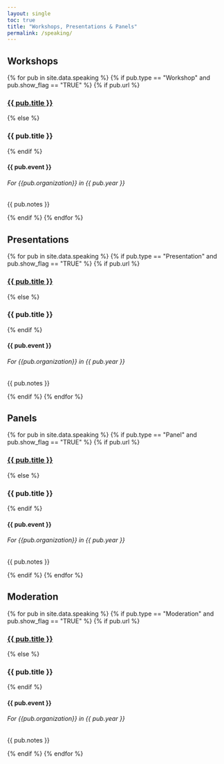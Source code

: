```yaml
---
layout: single
toc: true
title: "Workshops, Presentations & Panels"
permalink: /speaking/
---
```


## Workshops

<div class="activities">
{% for pub in site.data.speaking %}
    {% if pub.type == "Workshop" and pub.show_flag == "TRUE" %}
        {% if pub.url %}
            <h3><a href="{{ pub.url }}">{{ pub.title }}</a></h3>
        {% else %}
            <h3>{{ pub.title }}</h3>
        {% endif %}
        <h4>{{ pub.event }}</h4>
        <h6><em>For {{pub.organization}} in {{ pub.year }}</em></h6>
        <p>{{ pub.notes }}</p>
    {% endif %}
{% endfor %}
</div>

## Presentations

<div class="activities">
{% for pub in site.data.speaking %}
    {% if pub.type == "Presentation" and pub.show_flag == "TRUE" %}
        {% if pub.url %}
            <h3><a href="{{ pub.url }}">{{ pub.title }}</a></h3>
        {% else %}
            <h3>{{ pub.title }}</h3>
        {% endif %}
        <h4>{{ pub.event }}</h4>
        <h6><em>For {{pub.organization}} in {{ pub.year }}</em></h6>
        <p>{{ pub.notes }}</p>
    {% endif %}
{% endfor %}
</div>

## Panels

<div class="activities">
{% for pub in site.data.speaking %}
    {% if pub.type == "Panel" and pub.show_flag == "TRUE" %}
        {% if pub.url %}
            <h3><a href="{{ pub.url }}">{{ pub.title }}</a></h3>
        {% else %}
            <h3>{{ pub.title }}</h3>
        {% endif %}
        <h4>{{ pub.event }}</h4>
        <h6><em>For {{pub.organization}} in {{ pub.year }}</em></h6>
        <p>{{ pub.notes }}</p>
    {% endif %}
{% endfor %}
</div>

## Moderation

<div class="activities">
{% for pub in site.data.speaking %}
    {% if pub.type == "Moderation" and pub.show_flag == "TRUE" %}
        {% if pub.url %}
            <h3><a href="{{ pub.url }}">{{ pub.title }}</a></h3>
        {% else %}
            <h3>{{ pub.title }}</h3>
        {% endif %}
        <h4>{{ pub.event }}</h4>
        <h6><em>For {{pub.organization}} in {{ pub.year }}</em></h6>
        <p>{{ pub.notes }}</p>
    {% endif %}
{% endfor %}
</div>
